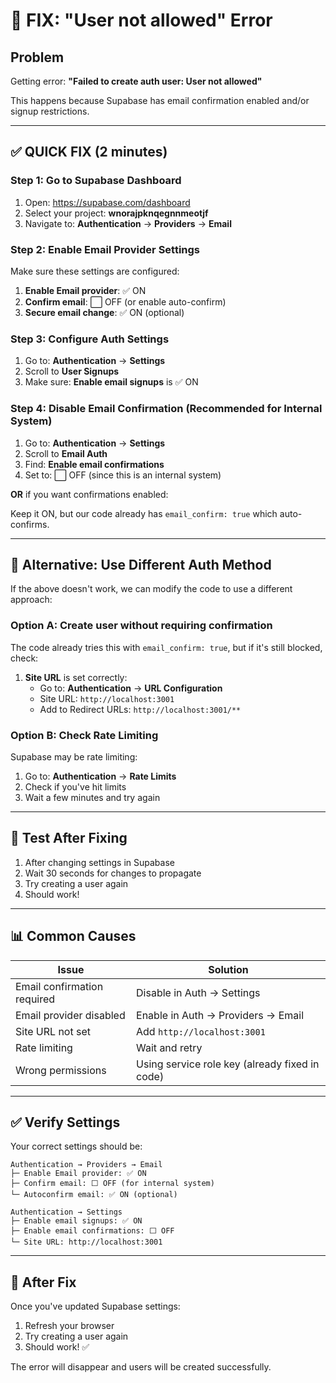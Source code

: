 # 🚨 FIX: "User not allowed" Error

## Problem
Getting error: **"Failed to create auth user: User not allowed"**

This happens because Supabase has email confirmation enabled and/or signup restrictions.

---

## ✅ QUICK FIX (2 minutes)

### Step 1: Go to Supabase Dashboard

1. Open: https://supabase.com/dashboard
2. Select your project: **wnorajpknqegnnmeotjf**
3. Navigate to: **Authentication** → **Providers** → **Email**

### Step 2: Enable Email Provider Settings

Make sure these settings are configured:

1. **Enable Email provider**: ✅ ON
2. **Confirm email**: ⬜ OFF (or enable auto-confirm)
3. **Secure email change**: ✅ ON (optional)

### Step 3: Configure Auth Settings

1. Go to: **Authentication** → **Settings**
2. Scroll to **User Signups**
3. Make sure: **Enable email signups** is ✅ ON

### Step 4: Disable Email Confirmation (Recommended for Internal System)

1. Go to: **Authentication** → **Settings**
2. Scroll to **Email Auth**
3. Find: **Enable email confirmations**
4. Set to: ⬜ OFF (since this is an internal system)

**OR** if you want confirmations enabled:

Keep it ON, but our code already has `email_confirm: true` which auto-confirms.

---

## 🔄 Alternative: Use Different Auth Method

If the above doesn't work, we can modify the code to use a different approach:

### Option A: Create user without requiring confirmation

The code already tries this with `email_confirm: true`, but if it's still blocked, check:

1. **Site URL** is set correctly:
   - Go to: **Authentication** → **URL Configuration**
   - Site URL: `http://localhost:3001`
   - Add to Redirect URLs: `http://localhost:3001/**`

### Option B: Check Rate Limiting

Supabase may be rate limiting:
1. Go to: **Authentication** → **Rate Limits**
2. Check if you've hit limits
3. Wait a few minutes and try again

---

## 🧪 Test After Fixing

1. After changing settings in Supabase
2. Wait 30 seconds for changes to propagate
3. Try creating a user again
4. Should work!

---

## 📊 Common Causes

| Issue | Solution |
|-------|----------|
| Email confirmation required | Disable in Auth → Settings |
| Email provider disabled | Enable in Auth → Providers → Email |
| Site URL not set | Add `http://localhost:3001` |
| Rate limiting | Wait and retry |
| Wrong permissions | Using service role key (already fixed in code) |

---

## ✅ Verify Settings

Your correct settings should be:

```
Authentication → Providers → Email
├─ Enable Email provider: ✅ ON
├─ Confirm email: ⬜ OFF (for internal system)
└─ Autoconfirm email: ✅ ON (optional)

Authentication → Settings
├─ Enable email signups: ✅ ON
├─ Enable email confirmations: ⬜ OFF
└─ Site URL: http://localhost:3001
```

---

## 🚀 After Fix

Once you've updated Supabase settings:

1. Refresh your browser
2. Try creating a user again
3. Should work! ✅

The error will disappear and users will be created successfully.

